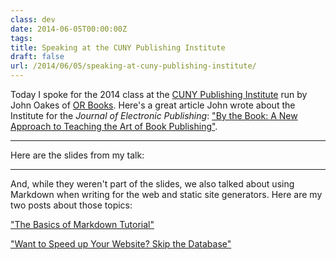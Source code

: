 ```yaml
---
class: dev
date: 2014-06-05T00:00:00Z
tags: 
title: Speaking at the CUNY Publishing Institute 
draft: false
url: /2014/06/05/speaking-at-cuny-publishing-institute/
---
```


Today I spoke for the 2014 class at the [CUNY Publishing Institute](http://cpi.journalism.cuny.edu/) run by John Oakes of [OR Books](http://orbooks.com/). Here's a great article John wrote about the Institute for the _Journal of Electronic Publishing_: ["By the Book: A New Approach to Teaching the Art of Book Publishing"](http://quod.lib.umich.edu/j/jep/3336451.0017.208/--by-the-book-a-new-approach-to-teaching-the-art-of-book?rgn=main;view=fulltext).

---

Here are the slides from my talk:

<script async class="speakerdeck-embed" data-id="4e2abb40ceff0131a8cd564ad4407ede" data-ratio="1.33333333333333" src="//speakerdeck.com/assets/embed.js"></script>

---

And, while they weren't part of the slides, we also talked about using Markdown when writing for the web and static site generators. Here are my two posts about those topics:

["The Basics of Markdown Tutorial"](http://www.budparr.com/article/2014/03/09/markdown-tutorial/)

["Want to Speed up Your Website? Skip the Database"](http://www.budparr.com/article/2014/03/06/static-site-generators-introduction/)
